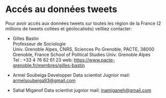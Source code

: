 
# Accés au données tweets

Pour avoir accés aux données tweets sur toutes les région de la France (2 millions de tweets collées et géolocalisés)
veilliez contacter:

 - Gilles Bastin  
  Professeur de Sociologie  
  Univ. Grenoble Alpes, CNRS, Sciences Po Grenoble, PACTE, 38000 Grenoble, France 
  School of Political Studies Univ. Grenoble Alpes  
  Tel : +33 4 76 82 61 23 
  web: https://www.pacte-grenoble.fr/membres/gilles-bastin 
  
  - Armel Soubeiga 
  Developper Data scientist Jugnior 
  mail: armelsoubeiga93@gmail.com 
  
  - Sahal Miganof
  Data scientist jugnior
  mail: inamiganeh@gmail.com
